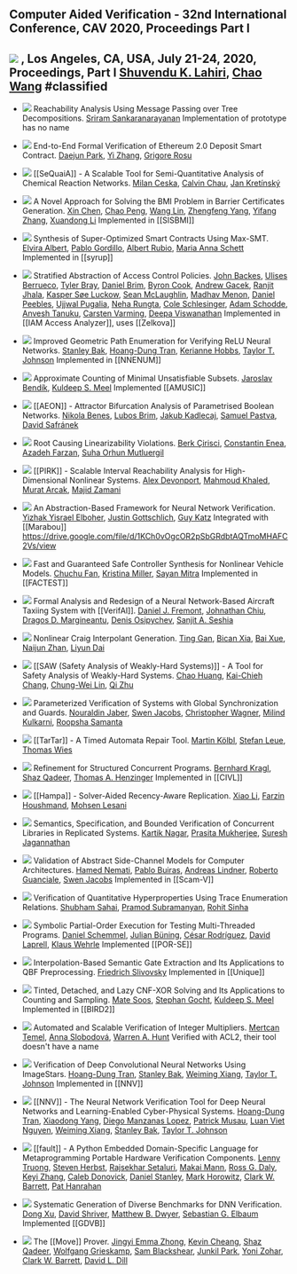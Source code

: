 ## Computer Aided Verification - 32nd International Conference, CAV 2020, Proceedings Part I
 [![](https://dblp.uni-trier.de/img/paper-oa.dark.hollow.16x16.png)](https://doi.org/https://doi.org/10.1007/978-3-030-53288-8) , Los Angeles, CA, USA, July 21-24, 2020, Proceedings, Part I
 [Shuvendu K. Lahiri](https://dblp.uni-trier.de/pid/32/2903.html), [Chao Wang](https://dblp.uni-trier.de/pid/w/ChaoWang.html)
#classified 
---
-   [![](https://dblp.uni-trier.de/img/paper-oa.dark.hollow.16x16.png)](https://doi.org/https://doi.org/10.1007/978-3-030-53288-8_30) Reachability Analysis Using Message Passing over Tree Decompositions.
    [Sriram Sankaranarayanan](https://dblp.uni-trier.de/pid/82/1542.html)
	Implementation of prototype has no name

-   [![](https://dblp.uni-trier.de/img/paper-oa.dark.hollow.16x16.png)](https://doi.org/https://doi.org/10.1007/978-3-030-53288-8_8) End-to-End Formal Verification of Ethereum 2.0 Deposit Smart Contract.
    [Daejun Park](https://dblp.uni-trier.de/pid/152/3639-1.html), [Yi Zhang](https://dblp.uni-trier.de/pid/64/6544.html), [Grigore Rosu](https://dblp.uni-trier.de/pid/r/GrigoreRosu.html)

-   [![](https://dblp.uni-trier.de/img/paper-oa.dark.hollow.16x16.png)](https://doi.org/https://doi.org/10.1007/978-3-030-53288-8_32) [[SeQuaiA]] - A Scalable Tool for Semi-Quantitative Analysis of Chemical Reaction Networks.
    [Milan Ceska](https://dblp.uni-trier.de/pid/213/3728.html), [Calvin Chau](https://dblp.uni-trier.de/pid/269/9591.html), [Jan Kretínský](https://dblp.uni-trier.de/pid/95/6511.html)

-   [![](https://dblp.uni-trier.de/img/paper-oa.dark.hollow.16x16.png)](https://doi.org/https://doi.org/10.1007/978-3-030-53288-8_29) A Novel Approach for Solving the BMI Problem in Barrier Certificates Generation.
    [Xin Chen](https://dblp.uni-trier.de/pid/24/1518-27.html), [Chao Peng](https://dblp.uni-trier.de/pid/85/6436.html), [Wang Lin](https://dblp.uni-trier.de/pid/36/5376.html), [Zhengfeng Yang](https://dblp.uni-trier.de/pid/68/3884.html), [Yifang Zhang](https://dblp.uni-trier.de/pid/227/1124.html), [Xuandong Li](https://dblp.uni-trier.de/pid/76/5446.html)
	Implemented in [[SISBMI]]

-   [![](https://dblp.uni-trier.de/img/paper-oa.dark.hollow.16x16.png)](https://doi.org/https://doi.org/10.1007/978-3-030-53288-8_10) Synthesis of Super-Optimized Smart Contracts Using Max-SMT.
    [Elvira Albert](https://dblp.uni-trier.de/pid/a/ElviraAlbert.html), [Pablo Gordillo](https://dblp.uni-trier.de/pid/167/4507.html), [Albert Rubio](https://dblp.uni-trier.de/pid/29/6684.html), [Maria Anna Schett](https://dblp.uni-trier.de/pid/185/2487.html)
	Implemented in [[syrup]]

-   [![](https://dblp.uni-trier.de/img/paper-oa.dark.hollow.16x16.png)](https://doi.org/https://doi.org/10.1007/978-3-030-53288-8_9) Stratified Abstraction of Access Control Policies.
    [John Backes](https://dblp.uni-trier.de/pid/97/8857.html), [Ulises Berrueco](https://dblp.uni-trier.de/pid/269/9629.html), [Tyler Bray](https://dblp.uni-trier.de/pid/269/9691.html), [Daniel Brim](https://dblp.uni-trier.de/pid/269/9566.html), [Byron Cook](https://dblp.uni-trier.de/pid/36/113.html), [Andrew Gacek](https://dblp.uni-trier.de/pid/84/6151.html), [Ranjit Jhala](https://dblp.uni-trier.de/pid/47/4244.html), [Kasper Søe Luckow](https://dblp.uni-trier.de/pid/13/11526.html), [Sean McLaughlin](https://dblp.uni-trier.de/pid/66/5402.html), [Madhav Menon](https://dblp.uni-trier.de/pid/159/9350.html), [Daniel Peebles](https://dblp.uni-trier.de/pid/79/6508.html), [Ujjwal Pugalia](https://dblp.uni-trier.de/pid/269/9487.html), [Neha Rungta](https://dblp.uni-trier.de/pid/66/4832.html), [Cole Schlesinger](https://dblp.uni-trier.de/pid/31/10028.html), [Adam Schodde](https://dblp.uni-trier.de/pid/269/9505.html), [Anvesh Tanuku](https://dblp.uni-trier.de/pid/269/9587.html), [Carsten Varming](https://dblp.uni-trier.de/pid/29/2675.html), [Deepa Viswanathan](https://dblp.uni-trier.de/pid/19/1723.html)
	Implemented in [[IAM Access Analyzer]], uses [[Zelkova]]

-   [![](https://dblp.uni-trier.de/img/paper-oa.dark.hollow.16x16.png)](https://doi.org/https://doi.org/10.1007/978-3-030-53288-8_4) Improved Geometric Path Enumeration for Verifying ReLU Neural Networks.
    [Stanley Bak](https://dblp.uni-trier.de/pid/16/7787.html), [Hoang-Dung Tran](https://dblp.uni-trier.de/pid/160/7295.html), [Kerianne Hobbs](https://dblp.uni-trier.de/pid/200/8219.html), [Taylor T. Johnson](https://dblp.uni-trier.de/pid/96/11505.html)
	Implemented in [[NNENUM]]

-   [![](https://dblp.uni-trier.de/img/paper-oa.dark.hollow.16x16.png)](https://doi.org/https://doi.org/10.1007/978-3-030-53288-8_21) Approximate Counting of Minimal Unsatisfiable Subsets.
    [Jaroslav Bendík](https://dblp.uni-trier.de/pid/181/7743.html), [Kuldeep S. Meel](https://dblp.uni-trier.de/pid/129/1623.html)
	Implemented [[AMUSIC]]

-   [![](https://dblp.uni-trier.de/img/paper-oa.dark.hollow.16x16.png)](https://doi.org/https://doi.org/10.1007/978-3-030-53288-8_28) [[AEON]] - Attractor Bifurcation Analysis of Parametrised Boolean Networks.
    [Nikola Benes](https://dblp.uni-trier.de/pid/71/1110.html), [Lubos Brim](https://dblp.uni-trier.de/pid/92/3060.html), [Jakub Kadlecaj](https://dblp.uni-trier.de/pid/269/9668.html), [Samuel Pastva](https://dblp.uni-trier.de/pid/167/4487.html), [David Safránek](https://dblp.uni-trier.de/pid/86/2438.html)

-   [![](https://dblp.uni-trier.de/img/paper-oa.dark.hollow.16x16.png)](https://doi.org/https://doi.org/10.1007/978-3-030-53288-8_17) Root Causing Linearizability Violations.
    [Berk Çirisci](https://dblp.uni-trier.de/pid/217/2770.html), [Constantin Enea](https://dblp.uni-trier.de/pid/72/2839.html), [Azadeh Farzan](https://dblp.uni-trier.de/pid/89/148.html), [Suha Orhun Mutluergil](https://dblp.uni-trier.de/pid/170/4198.html)

-   [![](https://dblp.uni-trier.de/img/paper-oa.dark.hollow.16x16.png)](https://doi.org/https://doi.org/10.1007/978-3-030-53288-8_27) [[PIRK]] - Scalable Interval Reachability Analysis for High-Dimensional Nonlinear Systems.
    [Alex Devonport](https://dblp.uni-trier.de/pid/236/4995.html), [Mahmoud Khaled](https://dblp.uni-trier.de/pid/153/9945.html), [Murat Arcak](https://dblp.uni-trier.de/pid/94/6666.html), [Majid Zamani](https://dblp.uni-trier.de/pid/34/9188.html)

-   [![](https://dblp.uni-trier.de/img/paper-oa.dark.hollow.16x16.png)](https://doi.org/https://doi.org/10.1007/978-3-030-53288-8_3) An Abstraction-Based Framework for Neural Network Verification.
    [Yizhak Yisrael Elboher](https://dblp.uni-trier.de/pid/251/9586.html), [Justin Gottschlich](https://dblp.uni-trier.de/pid/56/2013.html), [Guy Katz](https://dblp.uni-trier.de/pid/23/10321.html)
	Integrated with [[Marabou]]
	https://drive.google.com/file/d/1KCh0vOgcOR2pSbGRdbtAQTmoMHAFC2Vs/view

-   [![](https://dblp.uni-trier.de/img/paper-oa.dark.hollow.16x16.png)](https://doi.org/https://doi.org/10.1007/978-3-030-53288-8_31) Fast and Guaranteed Safe Controller Synthesis for Nonlinear Vehicle Models.
    [Chuchu Fan](https://dblp.uni-trier.de/pid/127/1756.html), [Kristina Miller](https://dblp.uni-trier.de/pid/269/9725.html), [Sayan Mitra](https://dblp.uni-trier.de/pid/07/3797.html)
	Implemented in [[FACTEST]]

-   [![](https://dblp.uni-trier.de/img/paper-oa.dark.hollow.16x16.png)](https://doi.org/https://doi.org/10.1007/978-3-030-53288-8_6) Formal Analysis and Redesign of a Neural Network-Based Aircraft Taxiing System with [[VerifAI]].
    [Daniel J. Fremont](https://dblp.uni-trier.de/pid/144/7602.html), [Johnathan Chiu](https://dblp.uni-trier.de/pid/249/2928.html), [Dragos D. Margineantu](https://dblp.uni-trier.de/pid/34/5356.html), [Denis Osipychev](https://dblp.uni-trier.de/pid/202/5662.html), [Sanjit A. Seshia](https://dblp.uni-trier.de/pid/s/SanjitASeshia.html)

-   [![](https://dblp.uni-trier.de/img/paper-oa.dark.hollow.16x16.png)](https://doi.org/https://doi.org/10.1007/978-3-030-53288-8_20) Nonlinear Craig Interpolant Generation.
    [Ting Gan](https://dblp.uni-trier.de/pid/50/5083.html), [Bican Xia](https://dblp.uni-trier.de/pid/07/587.html), [Bai Xue](https://dblp.uni-trier.de/pid/74/2716-1.html), [Naijun Zhan](https://dblp.uni-trier.de/pid/63/1911.html), [Liyun Dai](https://dblp.uni-trier.de/pid/08/10346.html)

-   [![](https://dblp.uni-trier.de/img/paper-oa.dark.hollow.16x16.png)](https://doi.org/https://doi.org/10.1007/978-3-030-53288-8_26) [[SAW (Safety Analysis of Weakly-Hard Systems)]] - A Tool for Safety Analysis of Weakly-Hard Systems.
    [Chao Huang](https://dblp.uni-trier.de/pid/18/4087.html), [Kai-Chieh Chang](https://dblp.uni-trier.de/pid/199/8216.html), [Chung-Wei Lin](https://dblp.uni-trier.de/pid/87/11.html), [Qi Zhu](https://dblp.uni-trier.de/pid/66/5923-2.html)

-   [![](https://dblp.uni-trier.de/img/paper-oa.dark.hollow.16x16.png)](https://doi.org/https://doi.org/10.1007/978-3-030-53288-8_15) Parameterized Verification of Systems with Global Synchronization and Guards.
    [Nouraldin Jaber](https://dblp.uni-trier.de/pid/194/4203.html), [Swen Jacobs](https://dblp.uni-trier.de/pid/73/6880.html), [Christopher Wagner](https://dblp.uni-trier.de/pid/59/6876.html), [Milind Kulkarni](https://dblp.uni-trier.de/pid/47/1003.html), [Roopsha Samanta](https://dblp.uni-trier.de/pid/78/7445.html)

-   [![](https://dblp.uni-trier.de/img/paper-oa.dark.hollow.16x16.png)](https://doi.org/https://doi.org/10.1007/978-3-030-53288-8_25) [[TarTar]] - A Timed Automata Repair Tool.
    [Martin Kölbl](https://dblp.uni-trier.de/pid/221/1706.html), [Stefan Leue](https://dblp.uni-trier.de/pid/20/6822.html), [Thomas Wies](https://dblp.uni-trier.de/pid/23/5398.html)

-   [![](https://dblp.uni-trier.de/img/paper-oa.dark.hollow.16x16.png)](https://doi.org/https://doi.org/10.1007/978-3-030-53288-8_14) Refinement for Structured Concurrent Programs.
    [Bernhard Kragl](https://dblp.uni-trier.de/pid/138/6924.html), [Shaz Qadeer](https://dblp.uni-trier.de/pid/q/ShazQadeer.html), [Thomas A. Henzinger](https://dblp.uni-trier.de/pid/h/ThomasAHenzinger.html)
	Implemented in [[CIVL]]

-   [![](https://dblp.uni-trier.de/img/paper-oa.dark.hollow.16x16.png)](https://doi.org/https://doi.org/10.1007/978-3-030-53288-8_16) [[Hampa]] - Solver-Aided Recency-Aware Replication.
    [Xiao Li](https://dblp.uni-trier.de/pid/66/2069.html), [Farzin Houshmand](https://dblp.uni-trier.de/pid/232/9988.html), [Mohsen Lesani](https://dblp.uni-trier.de/pid/82/2603.html)

-   [![](https://dblp.uni-trier.de/img/paper-oa.dark.hollow.16x16.png)](https://doi.org/https://doi.org/10.1007/978-3-030-53288-8_13) Semantics, Specification, and Bounded Verification of Concurrent Libraries in Replicated Systems.
    [Kartik Nagar](https://dblp.uni-trier.de/pid/120/1805.html), [Prasita Mukherjee](https://dblp.uni-trier.de/pid/263/6983.html), [Suresh Jagannathan](https://dblp.uni-trier.de/pid/j/SJagannathan.html)

-   [![](https://dblp.uni-trier.de/img/paper-oa.dark.hollow.16x16.png)](https://doi.org/https://doi.org/10.1007/978-3-030-53288-8_12) Validation of Abstract Side-Channel Models for Computer Architectures.
    [Hamed Nemati](https://dblp.uni-trier.de/pid/127/4008.html), [Pablo Buiras](https://dblp.uni-trier.de/pid/07/7975.html), [Andreas Lindner](https://dblp.uni-trier.de/pid/28/610.html), [Roberto Guanciale](https://dblp.uni-trier.de/pid/12/5314.html), [Swen Jacobs](https://dblp.uni-trier.de/pid/73/6880.html)
	Implemented in [[Scam-V]]

-   [![](https://dblp.uni-trier.de/img/paper-oa.dark.hollow.16x16.png)](https://doi.org/https://doi.org/10.1007/978-3-030-53288-8_11) Verification of Quantitative Hyperproperties Using Trace Enumeration Relations.
    [Shubham Sahai](https://dblp.uni-trier.de/pid/170/7496.html), [Pramod Subramanyan](https://dblp.uni-trier.de/pid/27/8110.html), [Rohit Sinha](https://dblp.uni-trier.de/pid/04/4646-1.html)

-   [![](https://dblp.uni-trier.de/img/paper-oa.dark.hollow.16x16.png)](https://doi.org/https://doi.org/10.1007/978-3-030-53288-8_18) Symbolic Partial-Order Execution for Testing Multi-Threaded Programs.
    [Daniel Schemmel](https://dblp.uni-trier.de/pid/119/0975.html), [Julian Büning](https://dblp.uni-trier.de/pid/223/5126.html), [César Rodríguez](https://dblp.uni-trier.de/pid/74/9958.html), [David Laprell](https://dblp.uni-trier.de/pid/265/5614.html), [Klaus Wehrle](https://dblp.uni-trier.de/pid/w/KlausWehrle.html)
	Implemented [[POR-SE]]

-   [![](https://dblp.uni-trier.de/img/paper-oa.dark.hollow.16x16.png)](https://doi.org/https://doi.org/10.1007/978-3-030-53288-8_24) Interpolation-Based Semantic Gate Extraction and Its Applications to QBF Preprocessing.
    [Friedrich Slivovsky](https://dblp.uni-trier.de/pid/55/10962.html)
	Implemented in [[Unique]]

-   [![](https://dblp.uni-trier.de/img/paper-oa.dark.hollow.16x16.png)](https://doi.org/https://doi.org/10.1007/978-3-030-53288-8_22) Tinted, Detached, and Lazy CNF-XOR Solving and Its Applications to Counting and Sampling.
    [Mate Soos](https://dblp.uni-trier.de/pid/32/7137.html), [Stephan Gocht](https://dblp.uni-trier.de/pid/205/6044.html), [Kuldeep S. Meel](https://dblp.uni-trier.de/pid/129/1623.html)
	Implemented in [[BIRD2]]

-   [![](https://dblp.uni-trier.de/img/paper-oa.dark.hollow.16x16.png)](https://doi.org/https://doi.org/10.1007/978-3-030-53288-8_23) Automated and Scalable Verification of Integer Multipliers.
    [Mertcan Temel](https://dblp.uni-trier.de/pid/269/9779.html), [Anna Slobodová](https://dblp.uni-trier.de/pid/34/5435.html), [Warren A. Hunt](https://dblp.uni-trier.de/pid/09/7554.html)
	Verified with ACL2, their tool doesn't have a name

-   [![](https://dblp.uni-trier.de/img/paper-oa.dark.hollow.16x16.png)](https://doi.org/https://doi.org/10.1007/978-3-030-53288-8_2) Verification of Deep Convolutional Neural Networks Using ImageStars.
    [Hoang-Dung Tran](https://dblp.uni-trier.de/pid/160/7295.html), [Stanley Bak](https://dblp.uni-trier.de/pid/16/7787.html), [Weiming Xiang](https://dblp.uni-trier.de/pid/72/5686.html), [Taylor T. Johnson](https://dblp.uni-trier.de/pid/96/11505.html)
	Implemented in [[NNV]]

-   [![](https://dblp.uni-trier.de/img/paper-oa.dark.hollow.16x16.png)](https://doi.org/https://doi.org/10.1007/978-3-030-53288-8_1) [[NNV]] - The Neural Network Verification Tool for Deep Neural Networks and Learning-Enabled Cyber-Physical Systems.
    [Hoang-Dung Tran](https://dblp.uni-trier.de/pid/160/7295.html), [Xiaodong Yang](https://dblp.uni-trier.de/pid/19/1551.html), [Diego Manzanas Lopez](https://dblp.uni-trier.de/pid/215/3580.html), [Patrick Musau](https://dblp.uni-trier.de/pid/215/3389.html), [Luan Viet Nguyen](https://dblp.uni-trier.de/pid/144/7613.html), [Weiming Xiang](https://dblp.uni-trier.de/pid/72/5686.html), [Stanley Bak](https://dblp.uni-trier.de/pid/16/7787.html), [Taylor T. Johnson](https://dblp.uni-trier.de/pid/96/11505.html)

-   [![](https://dblp.uni-trier.de/img/paper-oa.dark.hollow.16x16.png)](https://doi.org/https://doi.org/10.1007/978-3-030-53288-8_19) [[fault]] - A Python Embedded Domain-Specific Language for Metaprogramming Portable Hardware Verification Components.
    [Lenny Truong](https://dblp.uni-trier.de/pid/173/8194.html), [Steven Herbst](https://dblp.uni-trier.de/pid/164/5403.html), [Rajsekhar Setaluri](https://dblp.uni-trier.de/pid/148/6519.html), [Makai Mann](https://dblp.uni-trier.de/pid/233/0746.html), [Ross G. Daly](https://dblp.uni-trier.de/pid/149/0146.html), [Keyi Zhang](https://dblp.uni-trier.de/pid/164/6584.html), [Caleb Donovick](https://dblp.uni-trier.de/pid/160/0667.html), [Daniel Stanley](https://dblp.uni-trier.de/pid/253/7515.html), [Mark Horowitz](https://dblp.uni-trier.de/pid/h/MarkHorowitz.html), [Clark W. Barrett](https://dblp.uni-trier.de/pid/b/ClarkWBarrett.html), [Pat Hanrahan](https://dblp.uni-trier.de/pid/h/PatHanrahan.html)

-   [![](https://dblp.uni-trier.de/img/paper-oa.dark.hollow.16x16.png)](https://doi.org/https://doi.org/10.1007/978-3-030-53288-8_5) Systematic Generation of Diverse Benchmarks for DNN Verification.
    [Dong Xu](https://dblp.uni-trier.de/pid/09/3493.html), [David Shriver](https://dblp.uni-trier.de/pid/202/8415.html), [Matthew B. Dwyer](https://dblp.uni-trier.de/pid/d/MatthewBDwyer.html), [Sebastian G. Elbaum](https://dblp.uni-trier.de/pid/e/SebastianGElbaum.html)
	Implemented [[GDVB]]

-   [![](https://dblp.uni-trier.de/img/paper-oa.dark.hollow.16x16.png)](https://doi.org/https://doi.org/10.1007/978-3-030-53288-8_7) The [[Move]] Prover.
    [Jingyi Emma Zhong](https://dblp.uni-trier.de/pid/269/9589.html), [Kevin Cheang](https://dblp.uni-trier.de/pid/239/0135.html), [Shaz Qadeer](https://dblp.uni-trier.de/pid/q/ShazQadeer.html), [Wolfgang Grieskamp](https://dblp.uni-trier.de/pid/g/WolfgangGrieskamp.html), [Sam Blackshear](https://dblp.uni-trier.de/pid/86/8008.html), [Junkil Park](https://dblp.uni-trier.de/pid/02/8785.html), [Yoni Zohar](https://dblp.uni-trier.de/pid/147/6088.html), [Clark W. Barrett](https://dblp.uni-trier.de/pid/b/ClarkWBarrett.html), [David L. Dill](https://dblp.uni-trier.de/pid/d/DavidLDill.html)

